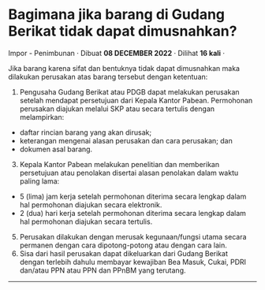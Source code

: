 Bagimana jika barang di Gudang Berikat tidak dapat dimusnahkan?
===============================================================

Impor - Penimbunan · Dibuat **08 DECEMBER 2022** · Dilihat **16 kali** ·

Jika barang karena sifat dan bentuknya tidak dapat dimusnahkan maka dilakukan perusakan atas barang tersebut dengan ketentuan:

1.  Pengusaha Gudang Berikat atau PDGB dapat melakukan perusakan setelah mendapat persetujuan dari Kepala Kantor Pabean. Permohonan perusakan diajukan melalui SKP atau secara tertulis dengan melampirkan:

*   daftar rincian barang yang akan dirusak;
*   keterangan mengenai alasan perusakan dan cara perusakan; dan
*   dokumen asal barang.

3.  Kepala Kantor Pabean melakukan penelitian dan memberikan persetujuan atau penolakan disertai alasan penolakan dalam waktu paling lama:

*   5 (lima) jam kerja setelah permohonan diterima secara lengkap dalam hal permohonan diajukan secara elektronik.
*   2 (dua) hari kerja setelah permohonan diterima secara lengkap dalam hal permohonan diajukan secara tertulis.

5.  Perusakan dilakukan dengan merusak kegunaan/fungsi utama secara permanen dengan cara dipotong-potong atau dengan cara lain.
6.  Sisa dari hasil perusakan dapat dikeluarkan dari Gudang Berikat dengan terlebih dahulu membayar kewajiban Bea Masuk, Cukai, PDRI dan/atau PPN atau PPN dan PPnBM yang terutang.

  
  
  

* * *